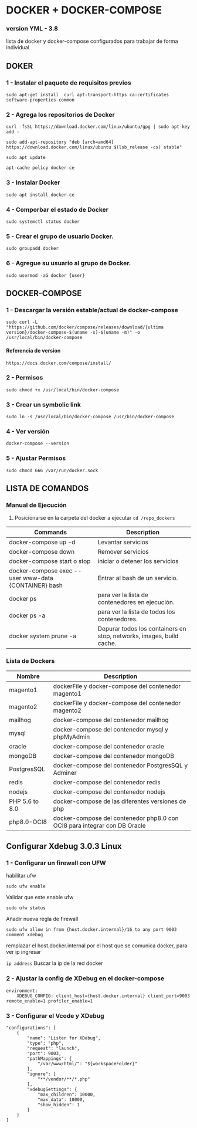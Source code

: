# DOCKER + DOCKER-COMPOSE 
### version YML - 3.8

lista de docker y docker-compose configurados para trabajar de forma individual

## DOKER

### 1 - Instalar el paquete de requisitos previos
``
	sudo apt-get install  curl apt-transport-https ca-certificates software-properties-common
``

### 2 - Agrega los repositorios de Docker

``
	curl -fsSL https://download.docker.com/linux/ubuntu/gpg | sudo apt-key add -
``

``
	sudo add-apt-repository "deb [arch=amd64] https://download.docker.com/linux/ubuntu $(lsb_release -cs) stable"
``

``
	sudo apt update
``

``
	apt-cache policy docker-ce
``

### 3 - Instalar Docker
``
	sudo apt install docker-ce
``

### 4 - Comporbar el estado de Docker
``
	sudo systemctl status docker
``

### 5 - Crear el grupo de usuario Docker.
``
	sudo groupadd docker
``

### 6 - Agregue su usuario al grupo de Docker.
``
	sudo usermod -aG docker {user}
``

## DOCKER-COMPOSE

### 1 - Descargar la versión estable/actual de docker-compose
``
	sudo curl -L "https://github.com/docker/compose/releases/download/{ultima version}/docker-compose-$(uname -s)-$(uname -m)" -o /usr/local/bin/docker-compose
``
#### Referencia de version 
	https://docs.docker.com/compose/install/

### 2 - Permisos
``
	sudo chmod +x /usr/local/bin/docker-compose
``

### 3 - Crear un symbolic link
``
	sudo ln -s /usr/local/bin/docker-compose /usr/bin/docker-compose
``

### 4 - Ver versión 
``
	docker-compose --version
``

### 5 - Ajustar Permisos
``
	sudo chmod 666 /var/run/docker.sock
``

## LISTA DE COMANDOS

### Manual de Ejecución
1. Posicionarse en la carpeta del docker a ejecutar
``
	cd /repo_dockers
``

| Commands  | Description  |
|---|---|
| docker-compose up -d  | Levantar servicios |
| docker-compose down  | Remover servicios  |
| docker-compose start o stop  | iniciar o detener los servicios  |
| docker-compose exec --user www-data {CONTAINER} bash  | Entrar al bash de un servicio. |
| docker ps  | para ver la lista de contenedores en ejecución.  |
| docker ps -a | para ver la lista de todos los contenedores.  |
| docker system prune -a | Depurar todos los containers en stop, networks, images, build cache.  |

### Lista de Dockers

| Nombre  | Description  |
|---|---|
| magento1  | dockerFile y docker-compose del contenedor magento1 |
| magento2  | dockerFile y docker-compose del contenedor magento2  |
| mailhog  | docker-compose del contenedor mailhog |
| mysql  | docker-compose del contenedor mysql y phpMyAdmin|
| oracle  | docker-compose del contenedor oracle  |
| mongoDB  | docker-compose del contenedor mongoDB  |
| PostgresSQL  | docker-compose del contenedor PostgresSQL y Adminer |
| redis  | docker-compose del contenedor redis |
| nodejs  | docker-compose del contenedor nodejs |
| PHP 5.6 to 8.0  | docker-compose de las diferentes versiones de php |
| php8.0-OCI8  | docker-compose del contenedor php8.0 con OCI8 para integrar con DB Oracle  |

## Configurar Xdebug 3.0.3 Linux

### 1 - Configurar un firewall con UFW
habilitar ufw 

``
	sudo ufw enable
``

Validar que este enable ufw 

``
	sudo ufw status
``

Añadir nueva regla de firewall

``
	sudo ufw allow in from {host.docker.internal}/16 to any port 9003 comment xdebug
``

remplazar el host.docker.internal por el host que se comunica docker, para ver ip ingresar 

``
	ip address
``
Buscar la ip de la red docker

### 2 - Ajustar la config de XDebug en el docker-compose

	environment:
    	XDEBUG_CONFIG: client_host={host.docker.internal} client_port=9003 remote_enable=1 profiler_enable=1

### 3 - Configurar el Vcode y XDebug

	"configurations": [
		{
			"name": "Listen for XDebug",
			"type": "php",
			"request": "launch",
			"port": 9003,
			"pathMappings": {
				"/var/www/html/": "${workspaceFolder}"
			},
			"ignore": [
				"**/vendor/**/*.php"
			],
			"xdebugSettings": {
				"max_children": 10000,
				"max_data": 10000,
				"show_hidden": 1
			}
		}
	]
